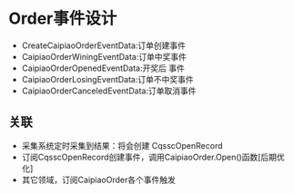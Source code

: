 # Order事件设计

* CreateCaipiaoOrderEventData:订单创建事件
* CaipiaoOrderWiningEventData:订单中奖事件
* CaipiaoOrderOpenedEventData:开奖后 事件
* CaipiaoOrderLosingEventData:订单不中奖事件
* CaipiaoOrderCanceledEventData:订单取消事件

## 关联

* 采集系统定时采集到结果：将会创建 CqsscOpenRecord
* 订阅CqsscOpenRecord创建事件，调用CaipiaoOrder.Open()函数[后期优化]
* 其它领域，订阅CaipiaoOrder各个事件触发

